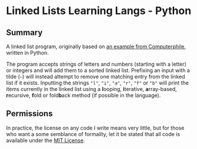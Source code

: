 Linked Lists Learning Langs - Python
====================================


Summary
-------

A linked list program, originally based on [an example from Computerphile](https://www.youtube.com/watch?v=0ZEX_l0DFK0), written in Python.

The program accepts strings of letters and numbers (starting with a letter) or integers and will add them to a sorted linked list. Prefixing an input with a tilde (`~`) will instead attempt to remove one matching entry from the linked list if it exists. Inputting the strings `"l"`, `"i"`, `"a"`, `"r"`, `"f"` or `"b"` will print the items currently in the linked list using a **l**ooping, **i**terative, **a**rray-based, **r**ecursive, **f**old or fold**b**ack method (if possible in the language).


Permissions
-----------

In practice, the license on any code I write means very little, but for those who want a some semblance of formality, let it be stated that all code is available under the [MIT License](https://github.com/tomdodd4598/Linked-Lists-Learning-Langs/blob/main/LICENSE.md).
